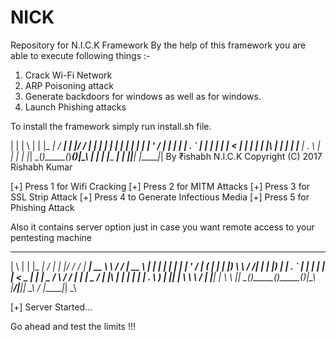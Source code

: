 # NICK
Repository for N.I.C.K Framework
By the help of this framework you are able to execute following things :- 

1) Crack Wi-Fi Network
2) ARP Poisoning attack
3) Generate backdoors for windows as well as for windows.
4) Launch Phishing attacks

To install the framework simply run install.sh file.

| |    | \ | | |_   _| / ____| | |/ /   | |
| |    |  \| |   | |  | |      | ' /    | |
| |    | . ` |   | |  | |      |  <     | |
| |    | |\  |_ _| |_ | |____ _| . \    | |
| |    |_| \_(_)_____(_)_____(_)_|\_\   | |
| |______                         ______| |
|_|______|                       |______|_|
By ₹ishabh
N.I.C.K  Copyright (C) 2017  Rishabh Kumar



[+] Press 1 for Wifi Cracking
[+] Press 2 for MITM Attacks
[+] Press 3 for SSL Strip Attack
[+] Press 4 to Generate Infectious Media
[+] Press 5 for Phishing Attack

Also it contains server option just in case you want remote access to your pentesting machine

 _   _   _____   _____   _  __   _____ ______ _______      ________ _____  
| \ | | |_   _| / ____| | |/ /  / ____|  ____|  __ \ \    / /  ____|  __ \ 
|  \| |   | |  | |      | ' /  | (___ | |__  | |__) \ \  / /| |__  | |__) |
| . ` |   | |  | |      |  <    \___ \|  __| |  _  / \ \/ / |  __| |  _  / 
| |\  |_ _| |_ | |____ _| . \   ____) | |____| | \ \  \  /  | |____| | \ \ 
|_| \_(_)_____(_)_____(_)_|\_\ |_____/|______|_|  \_\  \/   |______|_|  \_\
                                                                           
                                                                           
[+] Server Started...


Go ahead and test the limits !!!
